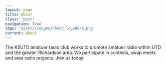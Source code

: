 ```yaml
---
layout: page
title: About
class: 'post'
navigation: True
logo: 'assets/images/k5utd_logoDark.png'
current: about
---
```


The K5UTD amatuer radio club works to promote amatuer radio within UTD and the greater Richardson area.  We participate in contests, swap meets and area radio projects.  Join us today!
